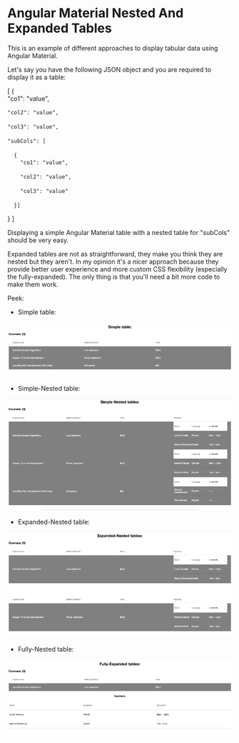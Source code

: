 # Angular Material Nested And Expanded Tables

This is an example of different approaches to display tabular data using Angular Material.

Let's say you have the following JSON object and you are required to display it as a table:

[ {  
    "co1": "value",

    "col2": "value",

    "col3": "value",

    "subCols": [

      {
        "co1": "value",

        "col2": "value",

        "col3": "value"

      }]
      
} ]

Displaying a simple Angular Material table with a nested table for "subCols" should be very easy.

Expanded tables are not as straightforward, they make you think they are nested but they aren't. In my opinion it's a nicer approach because they provide better user experience and more custom CSS flexibility (especially the fully-expanded). The only thing is that you'll need a bit more code to make them work.

Peek:

- Simple table: 

![Alt text](simple-table.png?raw=true "Simple Table Angular 5 Material")

- Simple-Nested table: 

![Alt text](simple-nested-table.png?raw=true "Simple-Nested Table Angular 5 Material")

- Expanded-Nested table: 

![Alt text](expanded-nested-table.png?raw=true "Expanded-Nested Table Angular 5 Material")

- Fully-Nested table: 

![Alt text](fully-expanded-table.png?raw=true "Fully-Nested Table Angular 5 Material")

